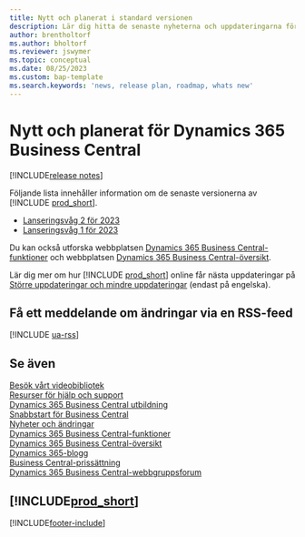 ```yaml
---
title: Nytt och planerat i standard versionen
description: Lär dig hitta de senaste nyheterna och uppdateringarna för nya och befintliga funktioner i standardversionen av Business Central.
author: brentholtorf
ms.author: bholtorf
ms.reviewer: jswymer
ms.topic: conceptual
ms.date: 08/25/2023
ms.custom: bap-template
ms.search.keywords: 'news, release plan, roadmap, whats new'
---
```

# Nytt och planerat för Dynamics 365 Business Central

[!INCLUDE[release notes](includes/release-notes.md)]

Följande lista innehåller information om de senaste versionerna av [!INCLUDE [prod_short](includes/prod_short.md)].  

* [Lanseringsvåg 2 för 2023](/dynamics365/release-plan/2023wave2/smb/dynamics365-business-central/planned-features)
* [Lanseringsvåg 1 för 2023](/dynamics365/release-plan/2023wave1/smb/dynamics365-business-central/planned-features)

Du kan också utforska webbplatsen [Dynamics 365 Business Central-funktioner](https://dynamics.microsoft.com/business-central/capabilities/) och webbplatsen [Dynamics 365 Business Central-översikt](https://dynamics.microsoft.com/roadmap/business-central/).  

Lär dig mer om hur [!INCLUDE [prod_short](includes/prod_short.md)] online får nästa uppdateringar på [Större uppdateringar och mindre uppdateringar](/dynamics365/business-central/dev-itpro/administration/update-rollout-timeline) (endast på engelska).

## Få ett meddelande om ändringar via en RSS-feed

[!INCLUDE [ua-rss](includes/ua-rss.md)]

## Se även

[Besök vårt videobibliotek](across-videos.md)  
[Resurser för hjälp och support](product-help-and-support.md)  
[Dynamics 365 Business Central utbildning](/training/dynamics365/business-central?WT.mc_id=dyn365bc_landingpage-docs)  
[Snabbstart för Business Central](quick-start-business-central.md)  
[Nyheter och ändringar](/dynamics365/business-central/dev-itpro/whatsnew/overview)  
[Dynamics 365 Business Central-funktioner](https://dynamics.microsoft.com/business-central/capabilities/)  
[Dynamics 365 Business Central-översikt](https://dynamics.microsoft.com/roadmap/business-central/)  
[Dynamics 365-blogg](https://cloudblogs.microsoft.com/dynamics365/it/product/business-central/)  
[Business Central-prissättning](https://dynamics.microsoft.com/business-central/overview/#pricing)  
[Dynamics 365 Business Central-webbgruppsforum](https://community.dynamics.com/forums/thread/?groupid=e78817ab-a926-4d31-96cc-aef040a4eb04)  

## [!INCLUDE[prod_short](includes/free_trial_md.md)]

[!INCLUDE[footer-include](includes/footer-banner.md)]
